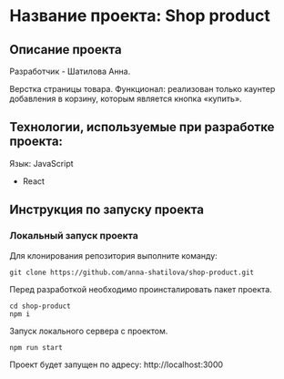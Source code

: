 # Название проекта: Shop product

## Описание проекта

Разработчик - Шатилова Анна.

Верстка страницы товара. 
Функционал: реализован только каунтер добавления в корзину, которым является кнопка «купить».

## Технологии, используемые при разработке проекта:

Язык: JavaScript

- React 

## Инструкция по запуску проекта

### Локальный запуск проекта

Для клонирования репозитория выполните команду:

```
git clone https://github.com/anna-shatilova/shop-product.git
```

Перед разработкой необходимо проинсталировать пакет проекта.

```
cd shop-product
npm i
```

Запуск локального сервера с проектом.

```
npm run start
```

Проект будет запущен по адресу: http://localhost:3000

